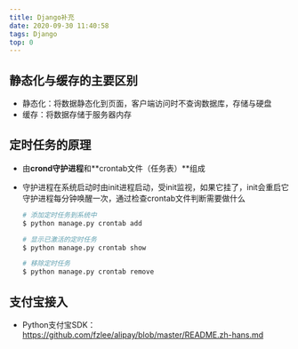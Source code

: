 ```yaml
---
title: Django补充
date: 2020-09-30 11:40:58
tags: Django
top: 0
---
```


## 静态化与缓存的主要区别

- 静态化：将数据静态化到页面，客户端访问时不查询数据库，存储与硬盘
- 缓存：将数据存储于服务器内存

<!--more-->

## 定时任务的原理

- 由**crond守护进程**和**crontab文件（任务表）**组成

- 守护进程在系统启动时由init进程启动，受init监视，如果它挂了，init会重启它守护进程每分钟唤醒一次，通过检查crontab文件判断需要做什么

  ```bash
  # 添加定时任务到系统中
  $ python manage.py crontab add
  
  # 显示已激活的定时任务
  $ python manage.py crontab show
  
  # 移除定时任务
  $ python manage.py crontab remove
  ```

## 支付宝接入

- Python支付宝SDK：https://github.com/fzlee/alipay/blob/master/README.zh-hans.md 